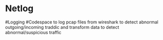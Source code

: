 # Netlog
#Logging
#Codespace to log pcap files from wireshark to detect abnormal outgoing/incoming traddic and transform data to detect abnormal/suspicious traffic
